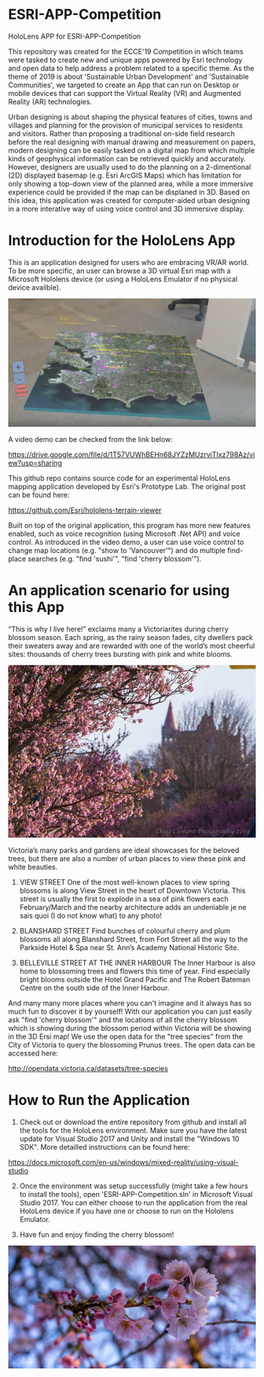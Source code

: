 # ESRI-APP-Competition
HoloLens APP for ESRI-APP-Competition

This repository was created for the ECCE'19 Competition in which teams were tasked to create new and unique apps powered by Esri technology and open data to help address a problem related to a specific theme. As the theme of 2019 is about 'Sustainable Urban Development' and 'Sustainable Communities', we targeted to create an App that can run on Desktop or mobile devices that can support the Virtual Reality (VR) and Augmented Reality (AR) technologies.  

Urban designing is about shaping the physical features of cities, towns and villages and planning for the provision of municipal services to residents and visitors. Rather than proposing a traditional on-side field research before the real designing with manual drawing and measurement on papers, modern designing can be easily tasked on a digital map from which multiple kinds of geophysical information can be retrieved quickly and accurately. However, designers are usually used to do the planning on a 2-dimentional (2D) displayed basemap (e.g. Esri ArcGIS Maps) which has limitation for only showing a top-down view of the planned area, while a more immersive experience could be provided if the map can be displaned in 3D. Based on this idea, this application was created for computer-aided urban designing in a more interative way of using voice control and 3D immersive display.       

# Introduction for the HoloLens App

This is an application designed for users who are embracing VR/AR world. To be more specific, an user can browse a 3D virtual Esri map with a Microsoft Hololens device (or using a HoloLens Emulator if no physical device availble). 

![HoloLens App](https://github.com/NathanSun1981/ESRI-APP-Competition/blob/master/HololensApp01.png)

A video demo can be checked from the link below: 

https://drive.google.com/file/d/1T57VUWhBEHn68JYZzMUzrviTIxz798Az/view?usp=sharing

This github repo contains source code for an experimental HoloLens mapping application developed by Esri's Prototype Lab. The original post can be found here: 

https://github.com/Esri/hololens-terrain-viewer

Built on top of the original application, this program has more new features enabled, such as voice recognition (using Microsoft .Net API) and voice control. As introduced in the video demo, a user can use voice control to change map locations (e.g. "show to 'Vancouver'") and do multiple find-place searches (e.g. "find 'sushi'", "find 'cherry blossom'"). 

# An application scenario for using this App 

“This is why I live here!” exclaims many a Victoriarites during cherry blossom season. Each spring, as the rainy season fades, city dwellers pack their sweaters away and are rewarded with one of the world’s most cheerful sites: thousands of cherry trees bursting with pink and white blooms.

![Doug Clement Photography](https://github.com/NathanSun1981/ESRI-APP-Competition/blob/master/dougclementphotography.jpg)

Victoria’s many parks and gardens are ideal showcases for the beloved trees, but there are also a number of urban places to view these pink and white beauties.

1. VIEW STREET 
One of the most well-known places to view spring blossoms is along View Street in the heart of Downtown Victoria. This street is usually the first to explode in a sea of pink flowers each February/March and the nearby architecture adds an undeniable je ne sais quoi (I do not know what) to any photo!

2. BLANSHARD STREET
Find bunches of colourful cherry and plum blossoms all along Blanshard Street, from Fort Street all the way to the Parkside Hotel & Spa near St. Ann’s Academy National Historic Site.

3. BELLEVILLE STREET AT THE INNER HARBOUR
The Inner Harbour is also home to blossoming trees and flowers this time of year. Find especially bright blooms outside the Hotel Grand Pacific and The Robert Bateman Centre on the south side of the Inner Harbour.

And many many more places where you can't imagine and it always has so much fun to discover it by yourself! With our application you can just easily ask "find 'cherry blossom'" and the locations of all the cherry blossom which is showing during the blossom period within Victoria will be showing in the 3D Ersi map! We use the open data for the "tree species" from the City of Victoria to query the blossoming Prunus trees. The open data can be accessed here: 

http://opendata.victoria.ca/datasets/tree-species

# How to Run the Application
1. Check out or download the entire repository from github and install all the tools for the HoloLens environment. Make sure you have the latest update for Visual Studio 2017 and Unity and install the "Windows 10 SDK". More detailled instructions can be found here: 

https://docs.microsoft.com/en-us/windows/mixed-reality/using-visual-studio

2. Once the environment was setup successfully (might take a few hours to install the tools), open 'ESRI-APP-Competition.sln' in Microsoft Visual Studio 2017. You can either choose to run the application from the real HoloLens device if you have one or choose to run on the Hololens Emulator. 

3. Have fun and enjoy finding the cherry blossom!

![Victoria Cherry Blossom](https://github.com/NathanSun1981/ESRI-APP-Competition/blob/master/VictoriaCherryBlossom.png)


